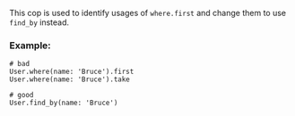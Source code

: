 This cop is used to identify usages of `where.first` and
change them to use `find_by` instead.

### Example:
    # bad
    User.where(name: 'Bruce').first
    User.where(name: 'Bruce').take

    # good
    User.find_by(name: 'Bruce')
